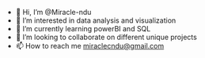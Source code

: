 - 👋 Hi, I’m @Miracle-ndu
- 👀 I’m interested in data analysis and visualization 
- 🌱 I’m currently learning powerBI and SQL
- 💞️ I’m looking to collaborate on different unique projects
- 📫 How to reach me miraclecndu@gmail.com

<!---
Miracle-ndu/Miracle-ndu is a ✨ special ✨ repository because its `README.md` (this file) appears on your GitHub profile.
You can click the Preview link to take a look at your changes.
--->
